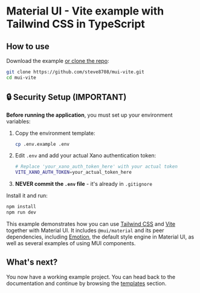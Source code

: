 # Material UI - Vite example with Tailwind CSS in TypeScript

## How to use

Download the example [or clone the repo](https://github.com/steve8708/mui-vite):

<!-- #target-branch-reference -->

```bash
git clone https://github.com/steve8708/mui-vite.git
cd mui-vite
```

## 🔒 Security Setup (IMPORTANT)

**Before running the application**, you must set up your environment variables:

1. Copy the environment template:
   ```bash
   cp .env.example .env
   ```

2. Edit `.env` and add your actual Xano authentication token:
   ```bash
   # Replace 'your_xano_auth_token_here' with your actual token
   VITE_XANO_AUTH_TOKEN=your_actual_token_here
   ```

3. **NEVER commit the `.env` file** - it's already in `.gitignore`

Install it and run:

```bash
npm install
npm run dev
```

This example demonstrates how you can use [Tailwind CSS](https://tailwindcss.com/) and [Vite](https://github.com/vitejs/vite) together with Material UI.
It includes `@mui/material` and its peer dependencies, including [Emotion](https://emotion.sh/docs/introduction), the default style engine in Material UI, as well as several examples of using MUI components.

## What's next?

<!-- #host-reference -->

You now have a working example project.
You can head back to the documentation and continue by browsing the [templates](https://mui.com/material-ui/getting-started/templates/) section.
